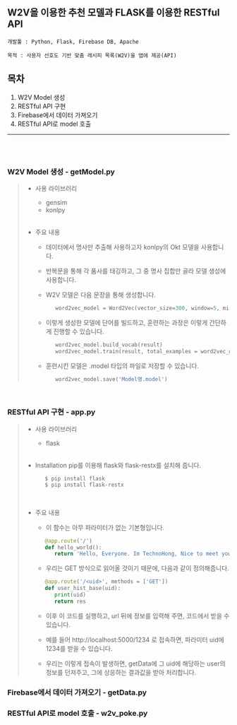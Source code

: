W2V을 이용한 추천 모델과 FLASK를 이용한 RESTful API
--------------------------------------------------

```
개발툴 : Python, Flask, Firebase DB, Apache  

목적 : 사용자 선호도 기반 맞춤 레시피 목록(W2V)을 앱에 제공(API)
```
   
   
## 목차
1. W2V Model 생성
2. RESTful API 구현
3. Firebase에서 데이터 가져오기
4. RESTful API로 model 호출
--------------------------------------------------  
  <br/>
  <br/>
  
### W2V Model 생성 - getModel.py
> * 사용 라이브러리
> 
>     - gensim
>     - konlpy  
>     <br/>  
>     
> * 주요 내용  
> 
>     - 데이터에서 명사만 추출해 사용하고자 konlpy의 Okt 모델을 사용합니다.
>     - 반복문을 통해 각 품사를 태깅하고, 그 중 명사 집합만 골라 모델 생성에 사용합니다.
>  
>      
>     - W2V 모델은 다음 문장을 통해 생성합니다.  
>  
>        ```python
>           word2vec_model = Word2Vec(vector_size=300, window=5, min_count=2, workers=-1)
>        ```  
>     - 이렇게 생성한 모델에 단어를 빌드하고, 훈련하는 과정은 이렇게 간단하게 진행할 수 있습니다.  
>     
>        ```python
>           word2vec_model.build_vocab(result)
>           word2vec_model.train(result, total_examples = word2vec_model.corpus_count, epochs=15)
>        ```  
>     - 훈련시킨 모델은 .model 타입의 파일로 저장할 수 있습니다.  
>     
>        ```python
>           word2vec_model.save('Model명.model')
>        ```  
 <br/>


### RESTful API 구현 - app.py
> * 사용 라이브러리
> 
>     - flask
>     <br/>  
>     
> * Installation
>     pip를 이용해 flask와 flask-restx를 설치해 줍니다.  
>     
>     ```
>        $ pip install flask  
>        $ pip install flask-restx
>     ```  
>     <br/>  
> * 주요 내용  
> 
>     - 이 함수는 아무 파라미터가 없는 기본형입니다.  
>     
>     ```python
>        @app.route('/')
>        def hello_world():
>           return 'Hello, Everyone. Im TechnoHong, Nice to meet you. Good LUCK :D'
>     ```  
>     - 우리는 GET 방식으로 읽어올 것이기 때문에, 다음과 같이 정의해줍니다.  
>     
>     ```python
>        @app.route('/<uid>', methods = ['GET'])
>        def user_hist_base(uid):  
>           print(uid)
>           return res
>     ```  
>     - 이후 이 코드를 실행하고, url 뒤에 정보를 입력해 주면, 코드에서 받을 수 있습니다.  
>   
>     - 예를 들어 http://localhost:5000/1234 로 접속하면, 파라미터 uid에 1234를 받을 수 있습니다.  
>       
>     - 우리는 이렇게 접속이 발생하면, getData에 그 uid에 해당하는 user의 정보를 던져주고, 그에 상응하는 결과값을 받아 처리합니다.  
>
>
>
   


   
### Firebase에서 데이터 가져오기 - getData.py
> 
   
   
   
   
### RESTful API로 model 호출 - w2v_poke.py
> 

   
